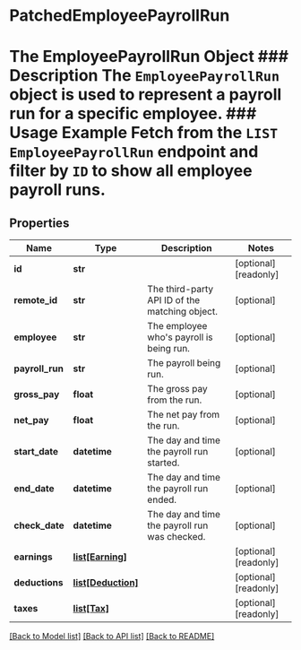# PatchedEmployeePayrollRun

# The EmployeePayrollRun Object ### Description The `EmployeePayrollRun` object is used to represent a payroll run for a specific employee.  ### Usage Example Fetch from the `LIST EmployeePayrollRun` endpoint and filter by `ID` to show all employee payroll runs.
## Properties
Name | Type | Description | Notes
------------ | ------------- | ------------- | -------------
**id** | **str** |  | [optional] [readonly] 
**remote_id** | **str** | The third-party API ID of the matching object. | [optional] 
**employee** | **str** | The employee who&#39;s payroll is being run. | [optional] 
**payroll_run** | **str** | The payroll being run. | [optional] 
**gross_pay** | **float** | The gross pay from the run. | [optional] 
**net_pay** | **float** | The net pay from the run. | [optional] 
**start_date** | **datetime** | The day and time the payroll run started. | [optional] 
**end_date** | **datetime** | The day and time the payroll run ended. | [optional] 
**check_date** | **datetime** | The day and time the payroll run was checked. | [optional] 
**earnings** | [**list[Earning]**](Earning.md) |  | [optional] [readonly] 
**deductions** | [**list[Deduction]**](Deduction.md) |  | [optional] [readonly] 
**taxes** | [**list[Tax]**](Tax.md) |  | [optional] [readonly] 

[[Back to Model list]](../README.md#documentation-for-models) [[Back to API list]](../README.md#documentation-for-api-endpoints) [[Back to README]](../README.md)


